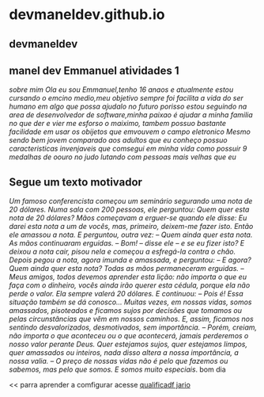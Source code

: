 # devmaneldev.github.io
## devmaneldev ##
## manel dev Emmanuel atividades 1 ##
*sobre mim*
*Ola eu sou Emmanuel,tenho 16 anaos e atualmente estou cursando o emcino medio,meu objetivo sempre foi facilita a vida do ser humano em algo que possa ajudalo no futuro porisso estou seguindo na area de desenvolvedor de software,minha paixao é ajudar a minha familia no que der e vier me esforso o maiximo, tambem possuo bastante facilidade em usar os obijetos que emvouvem o campo eletronico Mesmo sendo bem jovem comparado aos adultos que eu conheço possuo caracteristicas invenjaveis que comsegui em minha vida como possuir 9 medalhas de oouro no judo lutando com pessoas mais velhas que eu*
## Segue um texto motivador ##
*Um famoso conferencista começou um seminário segurando uma nota de 20 dólares. Numa sala com 200 pessoas, ele perguntou: Quem quer esta nota de 20 dólares? Mãos começavam a erguer-se quando ele disse: Eu darei esta nota a um de vocês, mas, primeiro, deixem-me fazer isto. Então ele amassou a nota. E perguntou, outra vez: – Quem ainda quer esta nota. As mãos continuaram erguidas. – Bom! – disse ele – e se eu fizer isto? E deixou a nota cair, pisou nela e começou a esfregá-la contra o chão. Depois pegou a nota, agora imunda e amassada, e perguntou: – E agora? Quem ainda quer esta nota? Todas as mãos permaneceram erguidas. – Meus amigos, todos devemos aprender esta lição: não importa o que eu faça com o dinheiro, vocês ainda irão querer esta cédula, porque ela não perde o valor. Ela sempre valerá 20 dólares. E continuou: – Pois é! Essa situação também se dá conosco… Muitas vezes, em nossas vidas, somos amassados, pisoteados e ficamos sujos por decisões que tomamos ou pelas circunstâncias que vêm em nossos caminhos. E, assim, ficamos nos sentindo desvalorizados, desmotivados, sem importância. – Porém, creiam, não importa o que aconteceu ou o que acontecerá, jamais perderemos o nosso valor perante Deus. Quer estejamos sujos, quer estejamos limpos, quer amassados ou inteiros, nada disso altera a nossa importância, a nossa valia. – O preço de nossas vidas não é pelo que fazemos ou sabemos, mas pelo que somos. E somos muito especiais*.
 bom dia
  
  << parra aprender a comfigurar acesse [qualificadf jario](https://dev.sheet.pt)
